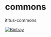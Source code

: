 # commons
ititus-commons

[![Bintray](https://img.shields.io/bintray/v/ititus/ititus-commons/commons)](https://bintray.com/ititus/ititus-commons/commons/_latestVersion)
